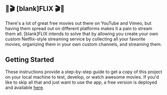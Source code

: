## 🍿🎬  [blank]FLIX  🎬🍿
There's a lot of great free movies out there on YouTube and Vimeo, but having them spread out on different platforms makes it a pain to stream them all. [blank]FLIX intends to solve that by allowing you create your own custom Netflix-style streaming service by collecting all your favorite movies, organizing them in your own custom channels, and streaming them.

## Getting Started
These instructions provide a step-by-step guide to get a copy of this project on your local machine to test, develop, or watch awesome movies. If you'd like to skip all that and just want to use the app, a free version is deployed and available [here]().
